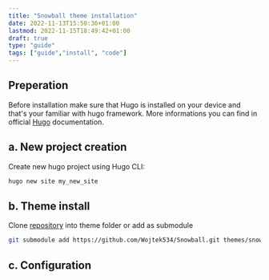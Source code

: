 ```yaml
---
title: "Snowball theme installation"
date: 2022-11-13T15:50:36+01:00
lastmod: 2022-11-15T18:49:42+01:00
draft: true
type: "guide"
tags: ["guide","install", "code"]
---
```

## Preperation

Before installation make sure that Hugo is installed on your device and that's your familiar with hugo framework. More informations you can find in official [Hugo](https://gohugo.io/) documentation.

## a. New project creation

Create new hugo project using Hugo CLI:
```bash
hugo new site my_new_site
```
## b. Theme install

Clone [repository](https://github.com/Wojtek534/Snowball.git) into theme folder 
or
add as submodule
```bash
git submodule add https://github.com/Wojtek534/Snowball.git themes/snowball

```
## c. Configuration

